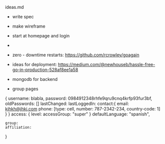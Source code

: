 ideas.md

- write spec
- make wireframe
- start at homepage and login
- 


- zero - downtime restarts: https://github.com/rcrowley/goagain

- ideas for deployment: https://medium.com/@newhouseb/hassle-free-go-in-production-528af8ee1a58

- mongodb for backend


- group pages
    
    
{   username: blabla,
    password: 0984912348rhfe9qru9cnq4krfp93fur3bf,
    oldPasswords: []
    lastChanged:
    lastLoggedIn:
    contact:{
                email: kjhkh@jhkj.com
                phone: [type: cell, number: 787-2342-234, country-code: 1]
                }
             }
    access: {
                level:
                accessGroup: "super"
            }
    defaultLanguage: "spanish",
            
    group: 
    affiliation:
     
}



